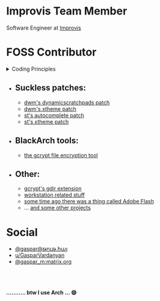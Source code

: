 # **Improvis** Team Member
Software Engineer at [Improvis](https://improvis.ai/)

# FOSS Contributor

  <details>
    <summary>Coding Principles</summary>
    <hr/>

  ### Minimalism
  In computing, minimalism refers to the application of minimalist philosophies and principles in the design and use of hardware and software. Minimalism, in this sense, means designing systems that use the least hardware and software resources possible.

  [Wikipedia](https://en.wikipedia.org/wiki/Minimalism_(computing))
  ### Worse is better
  *In The Rise of Worse is Better, Gabriel claimed that "Worse-is-Better" is a model of software design and implementation which has the following characteristics (in approximately descending order of importance):*
  * **Simplicity**. The design must be simple, both in implementation and interface. It is more important for the implementation to be simple than the interface. Simplicity is the most important consideration in a design.
  * **Correctness**. The design should be correct in all observable aspects, but It is slightly better to be simple than correct.
  * **Consistency**. The design must not be overly inconsistent. Consistency can be sacrificed for simplicity in some cases, but it is better to drop those parts of the design that deal with less common circumstances than to introduce either complexity or inconsistency in the implementation.
  * **Completeness**. The design must cover as many important situations as is practical. All reasonably expected cases should be covered. Completeness can be sacrificed in favor of any other quality. In fact, completeness must be sacrificed whenever implementation simplicity is jeopardized. Consistency can be sacrificed to achieve completeness if simplicity is retained; especially worthless is consistency of interface.

  Gabriel argued that early **Unix** and **C**, developed by **Bell Labs**, are **examples** of this **design approach**.

  [Wikipedia](https://en.wikipedia.org/wiki/Worse_is_better)
  ### KISS (keep it simple, stupid)
  The KISS principle states that most systems work **best** if they are kept **simple** rather than made **complicated**; therefore, **simplicity** should be a **key** goal in design, and unnecessary **complexity** should be **avoided**.

  [Wikipedia](https://en.wikipedia.org/wiki/KISS_principle)
  ### The Suckless' philosophy (manifest)
  >Many (open source) hackers are proud if they achieve large amounts of code, because they believe the more lines of code they've written, the more progress they have made. The more progress they have made, the more skilled they are. This is simply a delusion.
  >
  >Most hackers actually don't care much about code quality. Thus, if they get something working which seems to solve a problem, they stick with it. If this kind of software development is applied to the same source code throughout its entire life-cycle, we're left with large amounts of code, a totally screwed code structure, and a flawed system design. This is because of a lack of conceptual clarity and integrity in the development process.
  >
  >Code complexity is the mother of bloated, hard to use, and totally inconsistent software. With complex code, problems are solved in suboptimal ways, valuable resources are endlessly tied up, performance slows to a halt, and vulnerabilities become a commonplace. The only solution is to scrap the entire project and rewrite it from scratch.
  >
  >The bad news: quality rewrites rarely happen, because hackers are proud of large amounts of code. They think they understand the complexity in the code, thus there's no need to rewrite it. They think of themselves as masterminds, understanding what others can never hope to grasp. To these types, complex software is the ideal.
  >
  >Ingenious ideas are simple. Ingenious software is simple. Simplicity is the heart of the Unix philosophy. The more code lines you have removed, the more progress you have made. As the number of lines of code in your software shrinks, the more skilled you have become and the less your software sucks.

  [Website](https://suckless.org/philosophy/)
  ### The Unix philosophy
  The Unix philosophy, originated by Ken Thompson, is a set of cultural norms and philosophical approaches to minimalist, modular software development.
  The Unix philosophy emphasizes building **simple**, **short**, **clear**, **modular**, and **extensible** code that can be **easily** maintained and repurposed by developers other than its creators. The Unix philosophy favors composability as opposed to monolithic design.

  > UNIX is basically a simple operating system, but you have to be a genius to understand the simplicity.
  >
  > -- [Dennis Ritchie](http://genius.cat-v.org/dennis-ritchie/)

  [Wikipedia](https://en.wikipedia.org/wiki/Unix_philosophy)
  ### DRY (don't repeat yourself)
  > Every piece of knowledge must have a single, unambiguous, authoritative representation within a system.

  [Wikipedia](https://en.wikipedia.org/wiki/Don%27t_repeat_yourself)
  ### YAGNI (you aren't gonna need it)
  > Always implement things when you actually need them, never when you just foresee that you need them.

  [Wikipedia](https://en.wikipedia.org/wiki/You_aren%27t_gonna_need_it)
  ### Coding Style:
  As clean as possible. Strict syntax.
  <hr/><br/><br/><br/>
  </details>

* ## Suckless patches:
  * [dwm's dynamicscratchpads patch](https://dwm.suckless.org/patches/dynamicscratchpads/)
  * [dwm's xtheme patch](https://dwm.suckless.org/patches/xtheme/)
  * [st's autocomplete patch](https://st.suckless.org/patches/autocomplete/)
  * [st's xtheme patch](https://st.suckless.org/patches/xtheme/)

* ## BlackArch tools:
  * [the gcrypt file encryption tool](https://gitlab.com/GasparVardanyan/gcrypt)

* ## Other:
  * [gcrypt's gdir extension](https://gitlab.com/GasparVardanyan/gdir/-/blob/master/gdir)
  * [workstation related stuff](https://gitlab.com/users/GasparVardanyan/projects)
  * [some time ago there was a thing called Adobe Flash](https://github.com/GasparVardanyan/a3dutils)
  * ... [and some other projects](https://github.com/GasparVardanyan?tab=repositories)

# Social

* [@gaspar@թութ.հայ](https://xn--69aa8bzb.xn--y9a3aq/web/accounts/126075)
* [u/GasparVardanyan](https://www.reddit.com/user/GasparVardanyan/)
* [@gaspar_m:matrix.org](https://matrix.to/#/@gasparv:matrix.org)

\
\
\
**........... btw I use Arch ... 😄**
